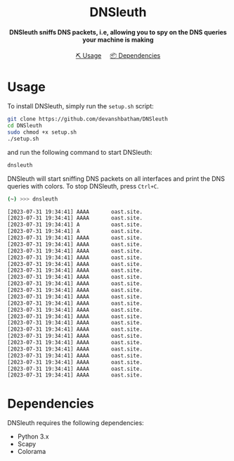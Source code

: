 <h1 align="center">
    DNSleuth
  <br>
</h1>

<h4 align="center">DNSleuth sniffs DNS packets, i.e, allowing you to spy on the DNS queries your machine is making</h4>


<p align="center">
  <a href="#usage">⛏️ Usage</a>
     &nbsp;&nbsp;&nbsp;
  <a href="#dependencies">📦 Dependencies</a>
  <br>
</p>


# Usage

To install DNSleuth, simply run the `setup.sh` script:

```bash
git clone https://github.com/devanshbatham/DNSleuth
cd DNSleuth
sudo chmod +x setup.sh
./setup.sh
```

and run the following command to start DNSleuth:

```bash
dnsleuth
```

DNSleuth will start sniffing DNS packets on all interfaces and print the DNS queries with colors. To stop DNSleuth, press `Ctrl+C`. 

```bash
(~) >>> dnsleuth                                                                                             

[2023-07-31 19:34:41] AAAA       oast.site.
[2023-07-31 19:34:41] AAAA       oast.site.
[2023-07-31 19:34:41] A          oast.site.
[2023-07-31 19:34:41] A          oast.site.
[2023-07-31 19:34:41] AAAA       oast.site.
[2023-07-31 19:34:41] AAAA       oast.site.
[2023-07-31 19:34:41] AAAA       oast.site.
[2023-07-31 19:34:41] AAAA       oast.site.
[2023-07-31 19:34:41] AAAA       oast.site.
[2023-07-31 19:34:41] AAAA       oast.site.
[2023-07-31 19:34:41] AAAA       oast.site.
[2023-07-31 19:34:41] AAAA       oast.site.
[2023-07-31 19:34:41] AAAA       oast.site.
[2023-07-31 19:34:41] AAAA       oast.site.
[2023-07-31 19:34:41] AAAA       oast.site.
[2023-07-31 19:34:41] AAAA       oast.site.
[2023-07-31 19:34:41] AAAA       oast.site.
[2023-07-31 19:34:41] AAAA       oast.site.
[2023-07-31 19:34:41] AAAA       oast.site.
[2023-07-31 19:34:41] AAAA       oast.site.
[2023-07-31 19:34:41] AAAA       oast.site.
[2023-07-31 19:34:41] AAAA       oast.site.
[2023-07-31 19:34:41] AAAA       oast.site.
[2023-07-31 19:34:41] AAAA       oast.site.
[2023-07-31 19:34:41] AAAA       oast.site.
[2023-07-31 19:34:41] AAAA       oast.site.
```

# Dependencies

DNSleuth requires the following dependencies:

* Python 3.x
* Scapy
* Colorama
